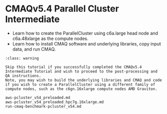 # CMAQv5.4 Parallel Cluster Intermediate

* Learn how to create the ParallelCluster using c6a.large head node and c6a.48xlarge as the compute nodes.
* Learn how to install CMAQ software and underlying libraries, copy input data, and run CMAQ.
```{admonition} Notice
:class: warning

Skip this tutorial if you successfully completed the CMAQv5.4 Intermediate Tutorial and wish to proceed to the post-processing and QA instructions.
Note, you may wish to build the underlying libraries and CMAQ and code if you wish to create a ParallelCluster using a different family of compute nodes, such as the c6gn.16xlarge compute nodes AMD Graviton.

```

```{toctree}
aws-pcluster_v54_preloaded.md
aws-pcluster_v54_preloaded_hpc7g.16xlarge.md
run-cmaq-benchmark-pcluster_v54.md
